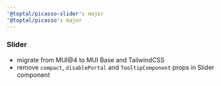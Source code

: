 ```yaml
---
'@toptal/picasso-slider': major
'@toptal/picasso': major
---
```


### Slider

- migrate from MUI@4 to MUI Base and TailwindCSS
- remove `compact`, `disablePortal` and `TooltipComponent` props in Slider component
